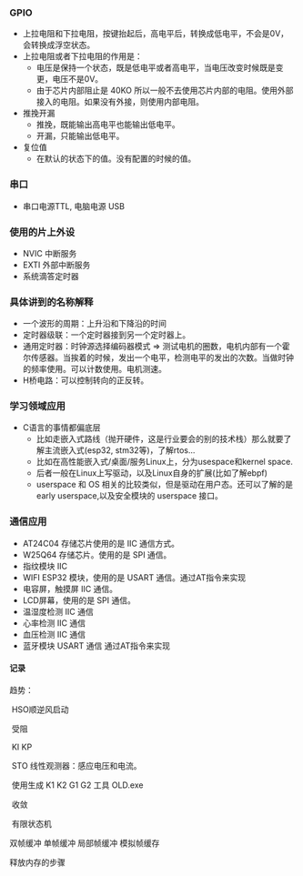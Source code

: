 ### GPIO
- 上拉电阻和下拉电阻，按键抬起后，高电平后，转换成低电平，不会是0V，会转换成浮空状态。
- 上拉电阻或者下拉电阻的作用是：
  - 电压是保持一个状态，既是低电平或者高电平，当电压改变时候既是变更，电压不是0V。
  - 由于芯片内部阻止是 40KO 所以一般不去使用芯片内部的电阻。使用外部接入的电阻。如果没有外接，则使用内部电阻。
- 推挽开漏
  - 推挽，既能输出高电平也能输出低电平。
  - 开漏，只能输出低电平。
- 复位值
  - 在默认的状态下的值。没有配置的时候的值。
### 串口
- 串口电源TTL, 电脑电源 USB 

### 使用的片上外设
- NVIC 中断服务
- EXTI 外部中断服务
- 系统滴答定时器


### 具体讲到的名称解释
- 一个波形的周期：上升沿和下降沿的时间
- 定时器级联：一个定时器接到另一个定时器上。
- 通用定时器：时钟源选择编码器模式 => 测试电机的圈数，电机内部有一个霍尔传感器。当挨着的时候，发出一个电平，检测电平的发出的次数。当做时钟的频率使用。可以计数使用。电机测速。
- H桥电路：可以控制转向的正反转。

### 学习领域应用
- C语言的事情都偏底层
  - 比如走嵌入式路线（抛开硬件，这是行业要会的别的技术栈）那么就要了解主流嵌入式(esp32, stm32等)，了解rtos...
  - 比如在高性能嵌入式/桌面/服务Linux上，分为usespace和kernel space.
  - 后者一般在Linux上写驱动，以及Linux自身的扩展(比如了解ebpf)
  - userspace 和 OS 相关的比较类似，但是驱动在用户态。还可以了解的是 early userspace,以及安全模块的 userspace 接口。

### 通信应用
- AT24C04 存储芯片使用的是 IIC 通信方式。
- W25Q64 存储芯片。使用的是 SPI 通信。
- 指纹模块 IIC 
- WIFI ESP32 模块，使用的是 USART 通信。通过AT指令来实现
- 电容屏，触摸屏 IIC 通信。
- LCD屏幕，使用的是 SPI 通信。
- 温湿度检测 IIC 通信
- 心率检测 IIC 通信
- 血压检测 IIC 通信
- 蓝牙模块 USART 通信 通过AT指令来实现



#### 记录

趋势：

​	HSO顺逆风启动

​	受阻

​	KI KP 

​	STO 线性观测器：感应电压和电流。

​	使用生成 K1 K2 G1 G2 工具 OLD.exe

​	收敛

​	有限状态机



双帧缓冲 单帧缓冲 局部帧缓冲 模拟帧缓存

释放内存的步骤


